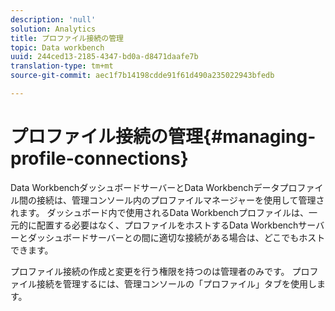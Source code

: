 ```yaml
---
description: 'null'
solution: Analytics
title: プロファイル接続の管理
topic: Data workbench
uuid: 244ced13-2185-4347-bd0a-d8471daafe7b
translation-type: tm+mt
source-git-commit: aec1f7b14198cdde91f61d490a235022943bfedb

---
```



# プロファイル接続の管理{#managing-profile-connections}

Data WorkbenchダッシュボードサーバーとData Workbenchデータプロファイル間の接続は、管理コンソール内のプロファイルマネージャーを使用して管理されます。 ダッシュボード内で使用されるData Workbenchプロファイルは、一元的に配置する必要はなく、プロファイルをホストするData Workbenchサーバーとダッシュボードサーバーとの間に適切な接続がある場合は、どこでもホストできます。

プロファイル接続の作成と変更を行う権限を持つのは管理者のみです。 プロファイル接続を管理するには、管理コンソールの「プロファイル」タブを使用します。

